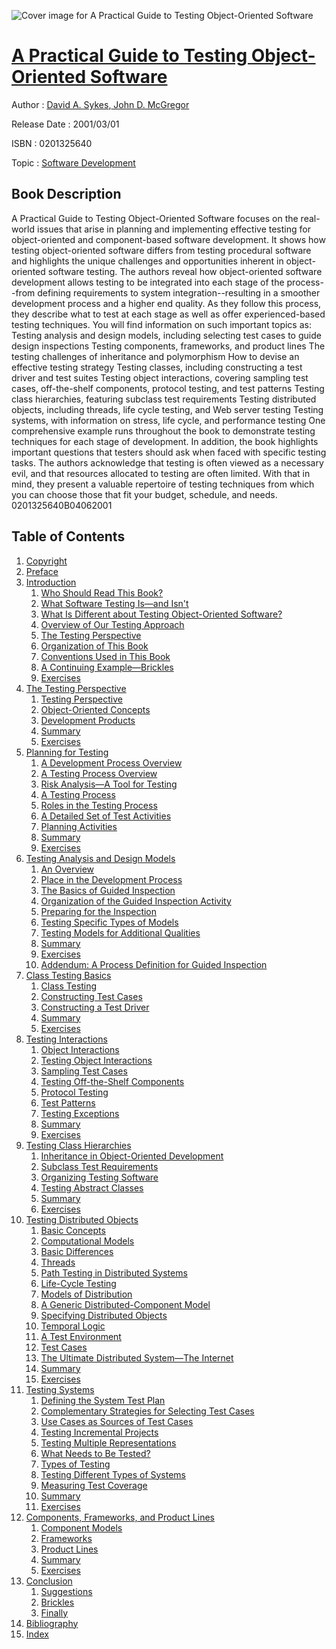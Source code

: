 ![Cover image for A Practical Guide to Testing Object-Oriented Software](https://imgdetail.ebookreading.net/cover/cover/software_development/EB0201325640.jpg)

[A Practical Guide to Testing Object-Oriented Software](https://ebookreading.net/view/book/A+Practical+Guide+to+Testing+Object-Oriented+Software-EB0201325640_1.html "A Practical Guide to Testing Object-Oriented Software")
====================================================================================================================

Author : [David A. Sykes](https://ebookreading.net/search/author/David+A.+Sykes),[ John D. McGregor](https://ebookreading.net/search/author/+John+D.+McGregor)

Release Date : 2001/03/01

ISBN : 0201325640

Topic : [Software Development](https://ebookreading.net/search/category/software-development)

Book Description
-----------------

A Practical Guide to Testing Object-Oriented Software focuses on the real-world issues that arise in planning and implementing effective testing for object-oriented and component-based software development. It shows how testing object-oriented software differs from testing procedural software and highlights the unique challenges and opportunities inherent in object-oriented software testing.
The authors reveal how object-oriented software development allows testing to be integrated into each stage of the process--from defining requirements to system integration--resulting in a smoother development process and a higher end quality. As they follow this process, they describe what to test at each stage as well as offer experienced-based testing techniques.
You will find information on such important topics as:
Testing analysis and design models, including selecting test cases to guide design inspections
Testing components, frameworks, and product lines
The testing challenges of inheritance and polymorphism
How to devise an effective testing strategy
Testing classes, including constructing a test driver and test suites
Testing object interactions, covering sampling test cases, off-the-shelf components, protocol testing, and test patterns
Testing class hierarchies, featuring subclass test requirements
Testing distributed objects, including threads, life cycle testing, and Web server testing
Testing systems, with information on stress, life cycle, and performance testing
One comprehensive example runs throughout the book to demonstrate testing techniques for each stage of development. In addition, the book highlights important questions that testers should ask when faced with specific testing tasks.
The authors acknowledge that testing is often viewed as a necessary evil, and that resources allocated to testing are often limited. With that in mind, they present a valuable repertoire of testing techniques from which you can choose those that fit your budget, schedule, and needs.
 0201325640B04062001
              
Table of Contents
-----------------

1. [Copyright](https://ebookreading.net/view/book/A+Practical+Guide+to+Testing+Object-Oriented+Software-EB0201325640_1.html)
1. [Preface](https://ebookreading.net/view/book/A+Practical+Guide+to+Testing+Object-Oriented+Software-EB0201325640_2.html)
1. [Introduction](https://ebookreading.net/view/book/A+Practical+Guide+to+Testing+Object-Oriented+Software-EB0201325640_3.html)
    1. [Who Should Read This Book?](https://ebookreading.net/view/book/A+Practical+Guide+to+Testing+Object-Oriented+Software-EB0201325640_4.html)
    1. [What Software Testing Is—and Isn&#39;t](https://ebookreading.net/view/book/A+Practical+Guide+to+Testing+Object-Oriented+Software-EB0201325640_5.html)
    1. [What Is Different about Testing Object-Oriented Software?](https://ebookreading.net/view/book/A+Practical+Guide+to+Testing+Object-Oriented+Software-EB0201325640_6.html)
    1. [Overview of Our Testing Approach](https://ebookreading.net/view/book/A+Practical+Guide+to+Testing+Object-Oriented+Software-EB0201325640_7.html)
    1. [The Testing Perspective](https://ebookreading.net/view/book/A+Practical+Guide+to+Testing+Object-Oriented+Software-EB0201325640_8.html)
    1. [Organization of This Book](https://ebookreading.net/view/book/A+Practical+Guide+to+Testing+Object-Oriented+Software-EB0201325640_9.html)
    1. [Conventions Used in This Book](https://ebookreading.net/view/book/A+Practical+Guide+to+Testing+Object-Oriented+Software-EB0201325640_10.html)
    1. [A Continuing Example—Brickles](https://ebookreading.net/view/book/A+Practical+Guide+to+Testing+Object-Oriented+Software-EB0201325640_11.html)
    1. [Exercises](https://ebookreading.net/view/book/A+Practical+Guide+to+Testing+Object-Oriented+Software-EB0201325640_12.html)
1. [The Testing Perspective](https://ebookreading.net/view/book/A+Practical+Guide+to+Testing+Object-Oriented+Software-EB0201325640_13.html)
    1. [Testing Perspective](https://ebookreading.net/view/book/A+Practical+Guide+to+Testing+Object-Oriented+Software-EB0201325640_14.html)
    1. [Object-Oriented Concepts](https://ebookreading.net/view/book/A+Practical+Guide+to+Testing+Object-Oriented+Software-EB0201325640_15.html)
    1. [Development Products](https://ebookreading.net/view/book/A+Practical+Guide+to+Testing+Object-Oriented+Software-EB0201325640_16.html)
    1. [Summary](https://ebookreading.net/view/book/A+Practical+Guide+to+Testing+Object-Oriented+Software-EB0201325640_17.html)
    1. [Exercises](https://ebookreading.net/view/book/A+Practical+Guide+to+Testing+Object-Oriented+Software-EB0201325640_18.html)
1. [Planning for Testing](https://ebookreading.net/view/book/A+Practical+Guide+to+Testing+Object-Oriented+Software-EB0201325640_19.html)
    1. [A Development Process Overview](https://ebookreading.net/view/book/A+Practical+Guide+to+Testing+Object-Oriented+Software-EB0201325640_20.html)
    1. [A Testing Process Overview](https://ebookreading.net/view/book/A+Practical+Guide+to+Testing+Object-Oriented+Software-EB0201325640_21.html)
    1. [Risk Analysis—A Tool for Testing](https://ebookreading.net/view/book/A+Practical+Guide+to+Testing+Object-Oriented+Software-EB0201325640_22.html)
    1. [A Testing Process](https://ebookreading.net/view/book/A+Practical+Guide+to+Testing+Object-Oriented+Software-EB0201325640_23.html)
    1. [Roles in the Testing Process](https://ebookreading.net/view/book/A+Practical+Guide+to+Testing+Object-Oriented+Software-EB0201325640_24.html)
    1. [A Detailed Set of Test Activities](https://ebookreading.net/view/book/A+Practical+Guide+to+Testing+Object-Oriented+Software-EB0201325640_25.html)
    1. [Planning Activities](https://ebookreading.net/view/book/A+Practical+Guide+to+Testing+Object-Oriented+Software-EB0201325640_26.html)
    1. [Summary](https://ebookreading.net/view/book/A+Practical+Guide+to+Testing+Object-Oriented+Software-EB0201325640_27.html)
    1. [Exercises](https://ebookreading.net/view/book/A+Practical+Guide+to+Testing+Object-Oriented+Software-EB0201325640_28.html)
1. [Testing Analysis and Design Models](https://ebookreading.net/view/book/A+Practical+Guide+to+Testing+Object-Oriented+Software-EB0201325640_29.html)
    1. [An Overview](https://ebookreading.net/view/book/A+Practical+Guide+to+Testing+Object-Oriented+Software-EB0201325640_30.html)
    1. [Place in the Development Process](https://ebookreading.net/view/book/A+Practical+Guide+to+Testing+Object-Oriented+Software-EB0201325640_31.html)
    1. [The Basics of Guided Inspection](https://ebookreading.net/view/book/A+Practical+Guide+to+Testing+Object-Oriented+Software-EB0201325640_32.html)
    1. [Organization of the Guided Inspection Activity](https://ebookreading.net/view/book/A+Practical+Guide+to+Testing+Object-Oriented+Software-EB0201325640_33.html)
    1. [Preparing for the Inspection](https://ebookreading.net/view/book/A+Practical+Guide+to+Testing+Object-Oriented+Software-EB0201325640_34.html)
    1. [Testing Specific Types of Models](https://ebookreading.net/view/book/A+Practical+Guide+to+Testing+Object-Oriented+Software-EB0201325640_35.html)
    1. [Testing Models for Additional Qualities](https://ebookreading.net/view/book/A+Practical+Guide+to+Testing+Object-Oriented+Software-EB0201325640_36.html)
    1. [Summary](https://ebookreading.net/view/book/A+Practical+Guide+to+Testing+Object-Oriented+Software-EB0201325640_37.html)
    1. [Exercises](https://ebookreading.net/view/book/A+Practical+Guide+to+Testing+Object-Oriented+Software-EB0201325640_38.html)
    1. [Addendum: A Process Definition for Guided Inspection](https://ebookreading.net/view/book/A+Practical+Guide+to+Testing+Object-Oriented+Software-EB0201325640_39.html)
1. [Class Testing Basics](https://ebookreading.net/view/book/A+Practical+Guide+to+Testing+Object-Oriented+Software-EB0201325640_40.html)
    1. [Class Testing](https://ebookreading.net/view/book/A+Practical+Guide+to+Testing+Object-Oriented+Software-EB0201325640_41.html)
    1. [Constructing Test Cases](https://ebookreading.net/view/book/A+Practical+Guide+to+Testing+Object-Oriented+Software-EB0201325640_42.html)
    1. [Constructing a Test Driver](https://ebookreading.net/view/book/A+Practical+Guide+to+Testing+Object-Oriented+Software-EB0201325640_43.html)
    1. [Summary](https://ebookreading.net/view/book/A+Practical+Guide+to+Testing+Object-Oriented+Software-EB0201325640_44.html)
    1. [Exercises](https://ebookreading.net/view/book/A+Practical+Guide+to+Testing+Object-Oriented+Software-EB0201325640_45.html)
1. [Testing Interactions](https://ebookreading.net/view/book/A+Practical+Guide+to+Testing+Object-Oriented+Software-EB0201325640_46.html)
    1. [Object Interactions](https://ebookreading.net/view/book/A+Practical+Guide+to+Testing+Object-Oriented+Software-EB0201325640_47.html)
    1. [Testing Object Interactions](https://ebookreading.net/view/book/A+Practical+Guide+to+Testing+Object-Oriented+Software-EB0201325640_48.html)
    1. [Sampling Test Cases](https://ebookreading.net/view/book/A+Practical+Guide+to+Testing+Object-Oriented+Software-EB0201325640_49.html)
    1. [Testing Off-the-Shelf Components](https://ebookreading.net/view/book/A+Practical+Guide+to+Testing+Object-Oriented+Software-EB0201325640_50.html)
    1. [Protocol Testing](https://ebookreading.net/view/book/A+Practical+Guide+to+Testing+Object-Oriented+Software-EB0201325640_51.html)
    1. [Test Patterns](https://ebookreading.net/view/book/A+Practical+Guide+to+Testing+Object-Oriented+Software-EB0201325640_52.html)
    1. [Testing Exceptions](https://ebookreading.net/view/book/A+Practical+Guide+to+Testing+Object-Oriented+Software-EB0201325640_53.html)
    1. [Summary](https://ebookreading.net/view/book/A+Practical+Guide+to+Testing+Object-Oriented+Software-EB0201325640_54.html)
    1. [Exercises](https://ebookreading.net/view/book/A+Practical+Guide+to+Testing+Object-Oriented+Software-EB0201325640_55.html)
1. [Testing Class Hierarchies](https://ebookreading.net/view/book/A+Practical+Guide+to+Testing+Object-Oriented+Software-EB0201325640_56.html)
    1. [Inheritance in Object-Oriented Development](https://ebookreading.net/view/book/A+Practical+Guide+to+Testing+Object-Oriented+Software-EB0201325640_57.html)
    1. [Subclass Test Requirements](https://ebookreading.net/view/book/A+Practical+Guide+to+Testing+Object-Oriented+Software-EB0201325640_58.html)
    1. [Organizing Testing Software](https://ebookreading.net/view/book/A+Practical+Guide+to+Testing+Object-Oriented+Software-EB0201325640_59.html)
    1. [Testing Abstract Classes](https://ebookreading.net/view/book/A+Practical+Guide+to+Testing+Object-Oriented+Software-EB0201325640_60.html)
    1. [Summary](https://ebookreading.net/view/book/A+Practical+Guide+to+Testing+Object-Oriented+Software-EB0201325640_61.html)
    1. [Exercises](https://ebookreading.net/view/book/A+Practical+Guide+to+Testing+Object-Oriented+Software-EB0201325640_62.html)
1. [Testing Distributed Objects](https://ebookreading.net/view/book/A+Practical+Guide+to+Testing+Object-Oriented+Software-EB0201325640_63.html)
    1. [Basic Concepts](https://ebookreading.net/view/book/A+Practical+Guide+to+Testing+Object-Oriented+Software-EB0201325640_64.html)
    1. [Computational Models](https://ebookreading.net/view/book/A+Practical+Guide+to+Testing+Object-Oriented+Software-EB0201325640_65.html)
    1. [Basic Differences](https://ebookreading.net/view/book/A+Practical+Guide+to+Testing+Object-Oriented+Software-EB0201325640_66.html)
    1. [Threads](https://ebookreading.net/view/book/A+Practical+Guide+to+Testing+Object-Oriented+Software-EB0201325640_67.html)
    1. [Path Testing in Distributed Systems](https://ebookreading.net/view/book/A+Practical+Guide+to+Testing+Object-Oriented+Software-EB0201325640_68.html)
    1. [Life-Cycle Testing](https://ebookreading.net/view/book/A+Practical+Guide+to+Testing+Object-Oriented+Software-EB0201325640_69.html)
    1. [Models of Distribution](https://ebookreading.net/view/book/A+Practical+Guide+to+Testing+Object-Oriented+Software-EB0201325640_70.html)
    1. [A Generic Distributed-Component Model](https://ebookreading.net/view/book/A+Practical+Guide+to+Testing+Object-Oriented+Software-EB0201325640_71.html)
    1. [Specifying Distributed Objects](https://ebookreading.net/view/book/A+Practical+Guide+to+Testing+Object-Oriented+Software-EB0201325640_72.html)
    1. [Temporal Logic](https://ebookreading.net/view/book/A+Practical+Guide+to+Testing+Object-Oriented+Software-EB0201325640_73.html)
    1. [A Test Environment](https://ebookreading.net/view/book/A+Practical+Guide+to+Testing+Object-Oriented+Software-EB0201325640_74.html)
    1. [Test Cases](https://ebookreading.net/view/book/A+Practical+Guide+to+Testing+Object-Oriented+Software-EB0201325640_75.html)
    1. [The Ultimate Distributed System—The Internet](https://ebookreading.net/view/book/A+Practical+Guide+to+Testing+Object-Oriented+Software-EB0201325640_76.html)
    1. [Summary](https://ebookreading.net/view/book/A+Practical+Guide+to+Testing+Object-Oriented+Software-EB0201325640_77.html)
    1. [Exercises](https://ebookreading.net/view/book/A+Practical+Guide+to+Testing+Object-Oriented+Software-EB0201325640_78.html)
1. [Testing Systems](https://ebookreading.net/view/book/A+Practical+Guide+to+Testing+Object-Oriented+Software-EB0201325640_79.html)
    1. [Defining the System Test Plan](https://ebookreading.net/view/book/A+Practical+Guide+to+Testing+Object-Oriented+Software-EB0201325640_80.html)
    1. [Complementary Strategies for Selecting Test Cases](https://ebookreading.net/view/book/A+Practical+Guide+to+Testing+Object-Oriented+Software-EB0201325640_81.html)
    1. [Use Cases as Sources of Test Cases](https://ebookreading.net/view/book/A+Practical+Guide+to+Testing+Object-Oriented+Software-EB0201325640_82.html)
    1. [Testing Incremental Projects](https://ebookreading.net/view/book/A+Practical+Guide+to+Testing+Object-Oriented+Software-EB0201325640_83.html)
    1. [Testing Multiple Representations](https://ebookreading.net/view/book/A+Practical+Guide+to+Testing+Object-Oriented+Software-EB0201325640_84.html)
    1. [What Needs to Be Tested?](https://ebookreading.net/view/book/A+Practical+Guide+to+Testing+Object-Oriented+Software-EB0201325640_85.html)
    1. [Types of Testing](https://ebookreading.net/view/book/A+Practical+Guide+to+Testing+Object-Oriented+Software-EB0201325640_86.html)
    1. [Testing Different Types of Systems](https://ebookreading.net/view/book/A+Practical+Guide+to+Testing+Object-Oriented+Software-EB0201325640_87.html)
    1. [Measuring Test Coverage](https://ebookreading.net/view/book/A+Practical+Guide+to+Testing+Object-Oriented+Software-EB0201325640_88.html)
    1. [Summary](https://ebookreading.net/view/book/A+Practical+Guide+to+Testing+Object-Oriented+Software-EB0201325640_89.html)
    1. [Exercises](https://ebookreading.net/view/book/A+Practical+Guide+to+Testing+Object-Oriented+Software-EB0201325640_90.html)
1. [Components, Frameworks, and Product Lines](https://ebookreading.net/view/book/A+Practical+Guide+to+Testing+Object-Oriented+Software-EB0201325640_91.html)
    1. [Component Models](https://ebookreading.net/view/book/A+Practical+Guide+to+Testing+Object-Oriented+Software-EB0201325640_92.html)
    1. [Frameworks](https://ebookreading.net/view/book/A+Practical+Guide+to+Testing+Object-Oriented+Software-EB0201325640_93.html)
    1. [Product Lines](https://ebookreading.net/view/book/A+Practical+Guide+to+Testing+Object-Oriented+Software-EB0201325640_94.html)
    1. [Summary](https://ebookreading.net/view/book/A+Practical+Guide+to+Testing+Object-Oriented+Software-EB0201325640_95.html)
    1. [Exercises](https://ebookreading.net/view/book/A+Practical+Guide+to+Testing+Object-Oriented+Software-EB0201325640_96.html)
1. [Conclusion](https://ebookreading.net/view/book/A+Practical+Guide+to+Testing+Object-Oriented+Software-EB0201325640_97.html)
    1. [Suggestions](https://ebookreading.net/view/book/A+Practical+Guide+to+Testing+Object-Oriented+Software-EB0201325640_98.html)
    1. [Brickles](https://ebookreading.net/view/book/A+Practical+Guide+to+Testing+Object-Oriented+Software-EB0201325640_99.html)
    1. [Finally](https://ebookreading.net/view/book/A+Practical+Guide+to+Testing+Object-Oriented+Software-EB0201325640_100.html)
1. [Bibliography](https://ebookreading.net/view/book/A+Practical+Guide+to+Testing+Object-Oriented+Software-EB0201325640_101.html)
1. [Index](https://ebookreading.net/view/book/A+Practical+Guide+to+Testing+Object-Oriented+Software-EB0201325640_102.html)
